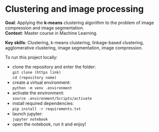 # Clustering and image processing

**Goal**: Applying the **k-means** clustering algorithm to the problem of image compression and image segmentation.<br>
**Context**: Master course in Machine Learning.

**Key skills**: Clustering, k-means clustering, linkage-based clustering, agglomerative clustering, image segmentation, image compression.

To run this project locally:
- clone the repository and enter the folder: <br>
`git clone (https link)` <br>
`cd (repository name)`
- create a virtual environment: <br>
`python -m venv .environment`
- activate the environment: <br>
`source .environment/Scripts/activate`
- install required dependencies: <br>
`pip install -r requirements.txt`
- launch jupyter: <br>
`jupyter notebook`
- open the notebook, run it and enjoy!